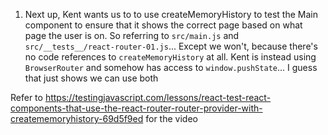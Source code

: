 1. Next up, Kent wants us to to use createMemoryHistory to test the Main
   component to ensure that it shows the correct page based on what page the
   user is on. So referring to `src/main.js` and
   `src/__tests__/react-router-01.js`... Except we won't, because there's no
   code references to `createMemoryHistory` at all. Kent is instead using
   `BrowserRouter` and somehow has access to `window.pushState`... I guess that
   just shows we can use both

Refer to
https://testingjavascript.com/lessons/react-test-react-components-that-use-the-react-router-router-provider-with-creatememoryhistory-69d5f9ed
for the video
